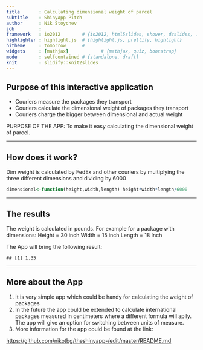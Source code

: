 ```yaml
---
title       : Calculating dimensional weight of parcel
subtitle    : ShinyApp Pitch
author      : Nik Stoychev
job         : 
framework   : io2012        # {io2012, html5slides, shower, dzslides, ...}
highlighter : highlight.js  # {highlight.js, prettify, highlight}
hitheme     : tomorrow      # 
widgets     : [mathjax]            # {mathjax, quiz, bootstrap}
mode        : selfcontained # {standalone, draft}
knit        : slidify::knit2slides
---
```


## Purpose of this interactive application

- Couriers measure the packages they transport
- Couriers calculate the dimensional weight of packages they transport
- Couriers charge the bigger between dimensional and actual weight

PURPOSE OF THE APP: To make it easy calculating the dimensional weight of parcel. 

---

## How does it work?

Dim weight is calculated by FedEx and other couriers by multiplying the three different dimensions and dividing by 6000


```r
dimensional<-function(height,width,length) height*width*length/6000
```

---
## The results

The weight is calculated in pounds. For example for a package with dimensions: 
Height = 30 inch
Width = 15 inch
Length = 18 Inch

The App will bring the following result:

```
## [1] 1.35
```

---

## More about the App

1. It is very simple app which could be handy for calculating the weight of packages
2. In the future the app could be extended to calculate international packages measured in centimeters where a different formula will aplly. The app will give an option for switching between units of measure.
3. More information for the app could be found at the link:

https://github.com/nikotbg/theshinyapp-/edit/master/README.md




